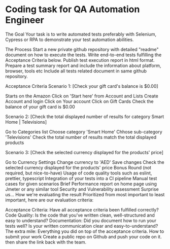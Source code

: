 # Coding task for QA Automation Engineer
The Goal
Your task is to write automated tests preferably with Selenium, Cypress or RPA to demonstrate your test automation abilities.

The Process
Start a new private github repository with detailed "readme" document on how to execute the tests.
Write end-to-end tests fulfilling the Acceptance Criteria below.
Publish test execution report in html format.
Prepare a test summary report and include the information about platform, browser, tools etc
Include all tests related document in same github repository.

Acceptance Criteria
Scenario 1: [Check your gift card's balance is $0.00]

Starts on the Amazon
Click on 'Start here' from Account and Lists
Create Account and login
Click on Your account
Click on Gift Cards
Check the balance of your gift card is $0.00

Scenario 2: [Check the total displayed number of results for category Smart Home | Televisions]

Go to Categories list
Choose category 'Smart Home'
Chhose sub-category 'Televisions'
Check the total number of results match the total displayed products

Scenario 3: [Check the selected currency displayed for the products' price]

Go to Currency Settings
Change currency to 'AED'
Save changes
Check the selected currency displayed for the products' price
Bonus Round (not required, but nice-to-have)
Usage of code quality tools such as eslint, prettier, typescript
Integration of your tests into a CI pipeline
Manual test cases for given scenarios
Brief Performance report on home page using Jmeter or any similar tool
Security and Vulnerability assessment
Surprise us…
How we're evaluating the result
Prioritized from most important to least important, here are our evaluation criteria:

Acceptance Criteria: Have all acceptance criteria been fulfilled correctly?
Code Quality: Is the code that you've written clean, well-structured and easy to understand?
Documentation: Did you document how to run your tests well? Is your written communication clear and easy-to-understand?
The extra mile: Everything you did on top of the acceptance criteria.
How to submit your work
Create a public repo on Github and push your code on it. then share the link back with the team.
